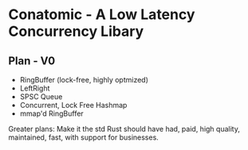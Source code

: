 # Conatomic - A Low Latency Concurrency Libary

## Plan - V0
* RingBuffer (lock-free, highly optmized)
* LeftRight
* SPSC Queue
* Concurrent, Lock Free Hashmap
* mmap'd RingBuffer

Greater plans: Make it the std Rust should have had, paid, high quality, maintained, fast, with support for businesses.